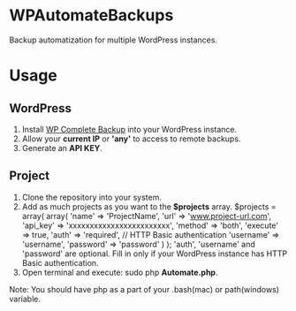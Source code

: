 WPAutomateBackups
=================

Backup automatization for multiple WordPress instances.

Usage
=====

WordPress
---------

1. Install [WP Complete Backup](http://wordpress.org/plugins/wp-complete-backup/) into your WordPress instance.
2. Allow your **current IP** or **'any'** to access to remote backups.
3. Generate an **API KEY**.

Project
-------

1. Clone the repository into your system.
2. Add as much projects as you want to the **$projects** array.
     $projects = array(
       array(
         'name'     => 'ProjectName',
         'url'      => 'www.project-url.com',
         'api_key'  => 'xxxxxxxxxxxxxxxxxxxxxxxx',
         'method'   => 'both',
         'execute'  => true,
         'auth'     => 'required', // HTTP Basic authentication
         'username' => 'username',
         'password' => 'password'
       )
     );
   'auth', 'username' and 'password' are optional. Fill in only if your WordPress instance has HTTP Basic authentication.
3. Open terminal and execute: sudo php **Automate.php**.

Note: You should have php as a part of your .bash(mac) or path(windows) variable.
